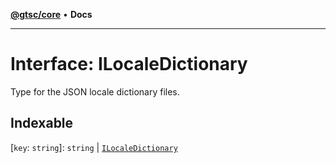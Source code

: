 [**@gtsc/core**](../README.md) • **Docs**

***

# Interface: ILocaleDictionary

Type for the JSON locale dictionary files.

## Indexable

 \[`key`: `string`\]: `string` \| [`ILocaleDictionary`](ILocaleDictionary.md)
